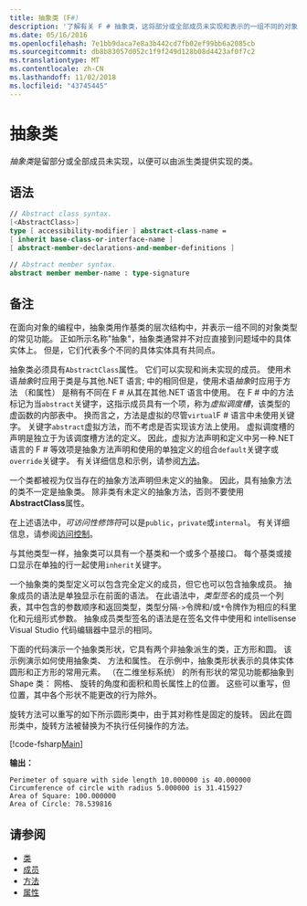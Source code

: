 ```yaml
---
title: 抽象类 (F#)
description: '了解有关 F # 抽象类，这将部分或全部成员未实现和表示的一组不同的对象类型的常见功能。'
ms.date: 05/16/2016
ms.openlocfilehash: 7e1bb9daca7e8a3b442cd7fb02ef99bb6a2085cb
ms.sourcegitcommit: db8b83057d052c1f9f249d128b08d4423af0f7c2
ms.translationtype: MT
ms.contentlocale: zh-CN
ms.lasthandoff: 11/02/2018
ms.locfileid: "43745445"
---
```

# <a name="abstract-classes"></a>抽象类

*抽象类*是留部分或全部成员未实现，以便可以由派生类提供实现的类。

## <a name="syntax"></a>语法

```fsharp
// Abstract class syntax.
[<AbstractClass>]
type [ accessibility-modifier ] abstract-class-name =
[ inherit base-class-or-interface-name ]
[ abstract-member-declarations-and-member-definitions ]

// Abstract member syntax.
abstract member member-name : type-signature
```

## <a name="remarks"></a>备注

在面向对象的编程中，抽象类用作基类的层次结构中，并表示一组不同的对象类型的常见功能。 正如所示名称"抽象"，抽象类通常并不对应直接到问题域中的具体实体上。 但是，它们代表多个不同的具体实体具有共同点。

抽象类必须具有`AbstractClass`属性。 它们可以实现和尚未实现的成员。 使用术语*抽象*时应用于类是与其他.NET 语言; 中的相同但是，使用术语*抽象*时应用于方法 （和属性） 是稍有不同在 F # 从其在其他.NET 语言中使用。 在 F # 中的方法标记为当`abstract`关键字，这指示成员具有一个项，称为*虚拟调度槽*，该类型的虚函数的内部表中。 换而言之，方法是虚拟的尽管`virtual`F # 语言中未使用关键字。 关键字`abstract`虚拟方法，而不考虑是否实现该方法上使用。 虚拟调度槽的声明是独立于为该调度槽方法的定义。 因此，虚拟方法声明和定义中另一种.NET 语言的 F # 等效项是抽象方法声明和使用的单独定义的组合`default`关键字或`override`关键字。 有关详细信息和示例，请参阅[方法](members/methods.md)。

一个类都被视为仅当存在的抽象方法声明但未定义的抽象。 因此，具有抽象方法的类不一定是抽象类。 除非类有未定义的抽象方法，否则不要使用**AbstractClass**属性。

在上述语法中，*可访问性修饰符*可以是`public`，`private`或`internal`。 有关详细信息，请参阅[访问控制](access-control.md)。

与其他类型一样，抽象类可以具有一个基类和一个或多个基接口。 每个基类或接口显示在单独的行一起使用`inherit`关键字。

一个抽象类的类型定义可以包含完全定义的成员，但它也可以包含抽象成员。 抽象成员的语法是单独显示在前面的语法。 在此语法中，*类型签名*的成员一个列表，其中包含的参数顺序和返回类型，类型分隔`->`令牌和/或`*`令牌作为相应的科里化和元组形式参数。 抽象成员类型签名的语法是在签名文件中使用和 intellisense Visual Studio 代码编辑器中显示的相同。

下面的代码演示一个抽象类形状，它具有两个非抽象派生的类，正方形和圆。 该示例演示如何使用抽象类、 方法和属性。 在示例中，抽象类形状表示的具体实体圆形和正方形的常用元素。 （在二维坐标系统） 的所有形状的常见功能都抽象到 Shape 类： 网格、 旋转的角度和面积和周长属性上的位置。 这些可以重写，但位置，其中各个形状不能更改的行为除外。

旋转方法可以重写的如下所示圆形类中，由于其对称性是固定的旋转。 因此在圆形类中，旋转方法被替换为不执行任何操作的方法。

[!code-fsharp[Main](../../../samples/snippets/fsharp/lang-ref-1/snippet2901.fs)]

**输出：**

```
Perimeter of square with side length 10.000000 is 40.000000
Circumference of circle with radius 5.000000 is 31.415927
Area of Square: 100.000000
Area of Circle: 78.539816
```

## <a name="see-also"></a>请参阅

- [类](classes.md)
- [成员](members/index.md)
- [方法](members/methods.md)
- [属性](members/Properties.md)
